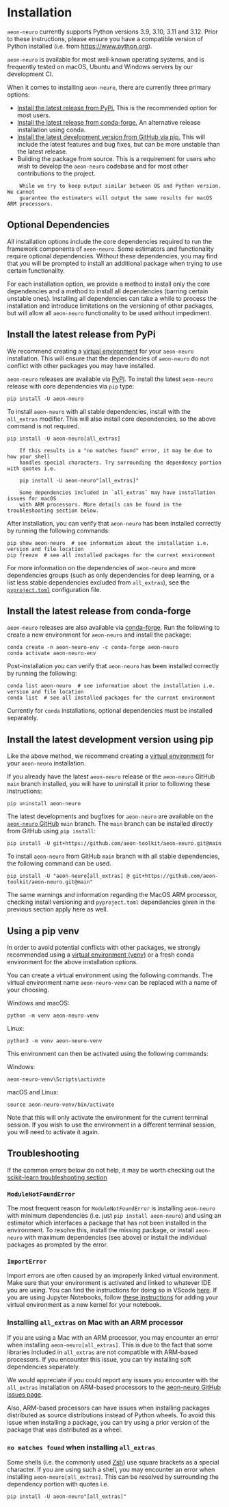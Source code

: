 # Installation

`aeon-neuro` currently supports Python versions 3.9, 3.10, 3.11 and 3.12. Prior to these
instructions, please ensure you have a compatible version of Python installed
(i.e. from https://www.python.org).

`aeon-neuro` is available for most well-known operating systems, and is frequently tested
on macOS, Ubuntu and Windows servers by our development CI.

When it comes to installing `aeon-neuro`, there are currently three primary options:
- [Install the latest release from PyPi.](#Install-the-latest-release-from-PyPi)
This is the recommended option for most users.
- [Install the latest release from conda-forge.](#Install-the-latest-release-from-conda-forge)
An alternative release installation using conda.
- [Install the latest development version from GitHub via pip.](#Install-the-latest-development-version-using-pip)
This will include the latest features and bug fixes, but can be more unstable than the
latest release.
- Building the package from source. This is a requirement for users who wish to
develop the `aeon-neuro` codebase and for most other contributions to the project.

```{note}
    While we try to keep output similar between OS and Python version. We cannot
    guarantee the estimators will output the same results for macOS ARM processors.
```

## Optional Dependencies

All installation options include the core dependencies required to run the framework
components of `aeon-neuro`. Some estimators and functionality require optional dependencies.
Without these dependencies, you may find that you will be prompted to install an
additional package when trying to use certain functionality.

For each installation option, we provide a method to install only the core dependencies
and a method to install all dependencies (barring certain unstable ones). Installing
all dependencies can take a while to process the installation and introduce limitations
on the versioning of other packages, but will allow all `aeon-neuro` functionality to be used
without impediment.

## Install the latest release from PyPi

We recommend creating a [virtual environment](#Using-a-pip-venv) for your `aeon-neuro`
installation. This will ensure that the dependencies of `aeon-neuro` do not conflict with
other packages you may have installed.

`aeon-neuro` releases are available via [PyPI](https://pypi.org/project/aeon-neuro/). To install
the latest `aeon-neuro` release with core dependencies via `pip` type:

```{code-block} powershell
pip install -U aeon-neuro
```

To install `aeon-neuro` with all stable dependencies, install with the `all_extras`
modifier. This will also install core dependencies, so the above command is not
required.

```{code-block} powershell
pip install -U aeon-neuro[all_extras]
```

```{note}
    If this results in a "no matches found" error, it may be due to how your shell
    handles special characters. Try surrounding the dependency portion with quotes i.e.

    pip install -U aeon-neuro"[all_extras]"
```

```{warning}
    Some dependencies included in `all_extras` may have installation issues for macOS
    with ARM processors. More details can be found in the troubleshooting section below.
```

After installation, you can verify that `aeon-neuro` has been installed correctly by
running the following commands:

```{code-block} powershell
pip show aeon-neuro  # see information about the installation i.e. version and file location
pip freeze  # see all installed packages for the current environment
```

For more information on the dependencies of `aeon-neuro` and more dependencies groups (such
as only dependencies for deep learning, or a list less stable dependencies excluded
from `all_extras`), see the
[`pyproject.toml`](https://github.com/aeon-toolkit/aeon-neuro/blob/main/pyproject.toml)
configuration file.

## Install the latest release from conda-forge

`aeon-neuro` releases are also available via [conda-forge](https://anaconda.org/conda-forge/aeon-neuro).
Run the following to create a new environment for `aeon-neuro` and install the package:

```{code-block} powershell
conda create -n aeon-neuro-env -c conda-forge aeon-neuro
conda activate aeon-neuro-env
```

Post-installation you can verify that `aeon-neuro` has been installed correctly by running
the following:

```{code-block} powershell
conda list aeon-neuro  # see information about the installation i.e. version and file location
conda list  # see all installed packages for the current environment
```

Currently for `conda` installations, optional dependencies must be installed separately.

## Install the latest development version using pip

Like the above method, we recommend creating a [virtual environment](#Using-a-pip-venv)
for your `aeon-neuro` installation.

If you already have the latest `aeon-neuro` release or the `aeon-neuro` GitHub `main` branch
installed, you will have to uninstall it prior to following these instructions:

```{code-block} powershell
pip uninstall aeon-neuro
```

The latest developments and bugfixes for `aeon-neuro` are available on the [`aeon-neuro`
GitHub](https://github.com/aeon-toolkit/aeon-neuro) `main` branch. The `main` branch can be
installed directly from GitHub using `pip install`:

```{code-block} powershell
pip install -U git+https://github.com/aeon-toolkit/aeon-neuro.git@main
```

To install `aeon-neuro` from GitHub `main` branch with all stable dependencies, the following
command can be used.

```{code-block} powershell
pip install -U "aeon-neuro[all_extras] @ git+https://github.com/aeon-toolkit/aeon-neuro.git@main"
```

The same warnings and information regarding the MacOS ARM processor,
checking install versioning and `pyproject.toml` dependencies given in the previous
section apply here as well.

## Using a pip venv

In order to avoid potential conflicts with other packages, we strongly recommended
using a [virtual environment (venv)](https://packaging.python.org/en/latest/guides/installing-using-pip-and-virtual-environments/)
or a fresh conda environment for the above installation options.

You can create a virtual environment using the following commands. The virtual
environment name `aeon-neuro-venv` can be replaced with a name of your choosing.

Windows and macOS:
```{code-block} powershell
python -m venv aeon-neuro-venv
```
Linux:
```{code-block} powershell
python3 -m venv aeon-neuro-venv
```

This environment can then be activated using the following commands:

Windows:
```{code-block} powershell
aeon-neuro-venv\Scripts\activate
```
macOS and Linux:
```{code-block} powershell
source aeon-neuro-venv/bin/activate
```

Note that this will only activate the environment for the current terminal session.
If you wish to use the environment in a different terminal session, you will need to
activate it again.

## Troubleshooting

If the common errors below do not help, it may be worth checking out the [scikit-learn
troubleshooting section](https://scikit-learn.org/stable/install.html#troubleshooting)

### `ModuleNotFoundError`

The most frequent reason for `ModuleNotFoundError` is installing `aeon-neuro` with
minimum dependencies (i.e. just `pip install aeon-neuro`) and using an estimator which
interfaces a package that has not been installed in the environment. To resolve this,
install the missing package, or install `aeon-neuro` with maximum dependencies (see above)
or install the individual packages as prompted by the error.

### `ImportError`

Import errors are often caused by an improperly linked virtual environment. Make sure
that your environment is activated and linked to whatever IDE you are using. You can
find the instructions for doing so in VScode
[here](https://code.visualstudio.com/docs/python/environments). If you are using
Jupyter Notebooks, follow
[these instructions](https://janakiev.com/blog/jupyter-virtual-envs/) for adding your
virtual environment as a new kernel for your notebook.

### Installing `all_extras` on Mac with an ARM processor

If you are using a Mac with an ARM processor, you may encounter an error when installing
`aeon-neuro[all_extras]`. This is due to the fact that some libraries included in `all_extras`
are not compatible with ARM-based processors. If you encounter this issue, you can try
installing soft dependencies separately.

We would appreciate if you could report any issues you encounter with the `all_extras`
installation on ARM-based processors to the [aeon-neuro GitHub issues page](https://github.com/aeon-toolkit/aeon-neuro/issues).

Also, ARM-based processors can have issues when installing packages distributed as
source distributions instead of Python wheels. To avoid this issue when installing a
package, you can try using a prior version of the package that was distributed as a wheel.

### `no matches found` when installing `all_extras`

Some shells (i.e. the commonly used [Zsh](https://en.wikipedia.org/wiki/Z_shell)) use
square brackets as a special character. If you are using such a shell, you may
encounter an error when installing `aeon-neuro[all_extras]`. This can be resolved by
surrounding the dependency portion with quotes i.e.

```{code-block} powershell
pip install -U aeon-neuro"[all_extras]"
```
